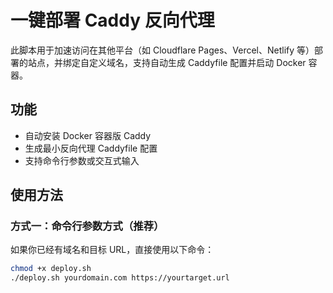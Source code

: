 # 一键部署 Caddy 反向代理

此脚本用于加速访问在其他平台（如 Cloudflare Pages、Vercel、Netlify 等）部署的站点，并绑定自定义域名，支持自动生成 Caddyfile 配置并启动 Docker 容器。

## 功能

- 自动安装 Docker 容器版 Caddy
- 生成最小反向代理 Caddyfile 配置
- 支持命令行参数或交互式输入

## 使用方法

### 方式一：命令行参数方式（推荐）

如果你已经有域名和目标 URL，直接使用以下命令：

```bash
chmod +x deploy.sh
./deploy.sh yourdomain.com https://yourtarget.url
